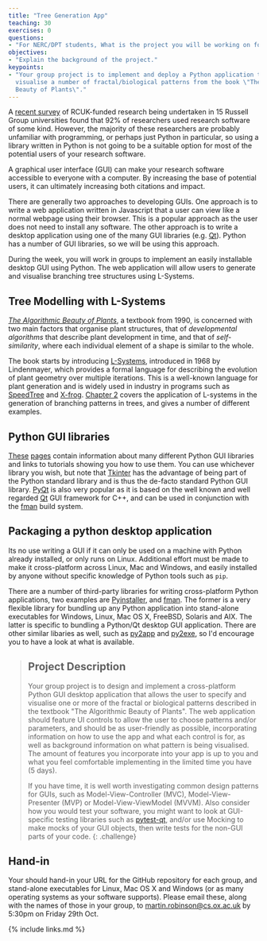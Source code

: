 ```yaml
---
title: "Tree Generation App"
teaching: 30
exercises: 0
questions:
- "For NERC/DPT students, What is the project you will be working on for week 3?"
objectives:
- "Explain the background of the project."
keypoints:
- "Your group project is to implement and deploy a Python application to specify and 
  visualise a number of fractal/biological patterns from the book \"The Algorithmic 
  Beauty of Plants\"."
---
```


A [recent survey](https://zenodo.org/record/495360#.YV8aDHVKhH5) of RCUK-funded research 
being undertaken in 15 Russell Group universities found that 92% of researchers used 
research software of some kind. However, the majority of these researchers are probably 
unfamiliar with programming, or perhaps just Python in particular, so using a library 
written in Python is not going to be a suitable option for most of the potential users 
of your research software. 

A graphical user interface (GUI) can make your research software accessible to everyone 
with a computer. By increasing the base of potential users, it can ultimately increasing 
both citations and impact.

There are generally two approaches to developing GUIs. One approach is to write a web 
application written in Javascript that a user can view like a normal webpage using their 
browser. This is a popular approach as the user does not need to install any software. 
The other approach is to write a desktop application using one of the many GUI libraries 
(e.g. [Qt](https://www.qt.io/)). Python has a number of GUI libraries, so we will be 
using this approach.

During the week, you will work in groups to implement an easily installable desktop GUI
using Python. The web application will allow users to generate and visualise branching 
tree structures using L-Systems.

## Tree Modelling with L-Systems

[*The Algorithmic Beauty of Plants*](http://algorithmicbotany.org/papers/#abop), a 
textbook from 1990, is concerned with two main factors that organise plant structures, 
that of *developmental algorithms* that describe plant development in time, and that of 
*self-similarity*, where each individual element of a shape is similar to the whole. 

The book starts by introducing 
[L-Systems](http://algorithmicbotany.org/papers/abop/abop-ch1.pdf), introduced in 1968 
by Lindenmayer, which provides a formal language for describing the evolution of plant 
geometry over multiple iterations. This is a well-known language for plant generation 
and is widely used in industry in programs such as 
[SpeedTree](https://store.speedtree.com/) and [X-frog](http://xfrog.com/). [Chapter 
2](http://algorithmicbotany.org/papers/abop/abop-ch2.pdf) covers the application of 
L-systems in the generation of branching patterns in trees, and gives a number of 
different examples.

## Python GUI libraries

[These](https://dev.to/codesharedot/best-python-framework-for-building-a-desktop-application-and-gui-58n5) 
[pages](https://docs.python-guide.org/scenarios/gui/) contain information about many 
different Python GUI libraries and links to tutorials showing you how to use them. You 
can use whichever library you wish, but note that 
[Tkinter](https://docs.python.org/3/library/tkinter.html) has the advantage of being 
part of the Python standard library and is thus the de-facto standard Python GUI 
library. [PyQt](https://wiki.python.org/moin/PyQt) is also very popular as it is based 
on the well known and well regarded [Qt](https://www.qt.io/) GUI framework for C++, and 
can be used in conjunction with the [fman](https://build-system.fman.io/) build system.

## Packaging a python desktop application

Its no use writing a GUI if it can only be used on a machine with Python already 
installed, or only runs on Linux. Additional effort must be made to make it 
cross-platform across Linux, Mac and Windows, and easily installed by anyone without 
specific knowledge of Python tools such as `pip`.

There are a number of third-party libraries for writing cross-platform Python 
applications, two examples are [Pyinstaller](https://www.pyinstaller.org/), and 
[fman](https://build-system.fman.io/). The former is a very flexible library for 
bundling up any Python application into stand-alone executables for Windows, Linux, Mac 
OS X, FreeBSD, Solaris and AIX. The latter is specific to bundling a Python/Qt desktop 
GUI application. There are other similar libaries as well, such as 
[py2app](https://py2app.readthedocs.io/en/latest/) and [py2exe](http://www.py2exe.org/), 
so I'd encourage you to have a look at what is available.


> ## Project Description
>
> Your group project is to design and implement a cross-platform Python GUI desktop 
> application that allows the user to specify and visualise one or more of the fractal 
> or biological patterns described in the textbook "The Algorithmic Beauty of Plants". 
> The web application should feature UI controls to allow the user to choose patterns 
> and/or parameters, and should be as user-friendly as possible, incorporating 
> information on how to use the app and what each control is for, as well as background 
> information on what pattern is being visualised. The amount of features you 
> incorporate into your app is up to you and what you feel comfortable implementing in 
> the limited time you have (5 days). 
>
> If you have time, it is well worth investigating common design patterns for GUIs, such 
> as Model-View-Controller (MVC), Model-View-Presenter (MVP) or Model-View-ViewModel 
> (MVVM). Also consider how you would test your software, you might want to look at 
> GUI-specific testing libraries such as 
[pytest-qt](https://pytest-qt.readthedocs.io/en/latest/intro.html), and/or use Mocking 
to make mocks of your GUI objects, then write tests for the non-GUI parts of your code.
{: .challenge}

## Hand-in

Your should hand-in your URL for the GitHub repository for each group, and stand-alone 
executables for Linux, Mac OS X and Windows (or as many operating systems as your 
software supports). Please email these, along with the names of those in your group, to 
[martin.robinson@cs.ox.ac.uk](mailto:martin.robinson@cs.ox.ac.uk) by 5:30pm on Friday 
29th Oct.

{% include links.md %}

